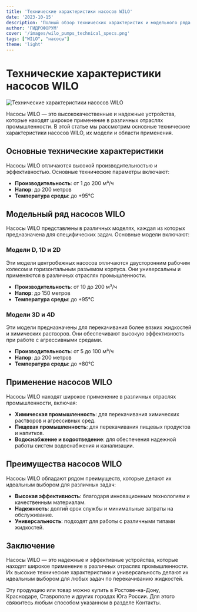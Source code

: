 ```yaml
---
title: 'Технические характеристики насосов WILO'
date: '2023-10-15'
description: 'Полный обзор технических характеристик и модельного ряда насосов WILO, их применение в различных отраслях промышленности.'
author: 'ГИДРОФОРУМ'
cover: '/images/wilo_pumps_technical_specs.png'
tags: ["WILO", "насосы"]
theme: 'light'
---
```


# Технические характеристики насосов WILO

![Технические характеристики насосов WILO](/images/wilo_pumps_technical_specs.png)

Насосы WILO — это высококачественные и надежные устройства, которые находят широкое применение в различных отраслях промышленности. В этой статье мы рассмотрим основные технические характеристики насосов WILO, их модели и области применения.

## Основные технические характеристики

Насосы WILO отличаются высокой производительностью и эффективностью. Основные технические параметры включают:

- **Производительность**: от 1 до 200 м³/ч
- **Напор**: до 200 метров
- **Температура среды**: до +95°C

## Модельный ряд насосов WILO

Насосы WILO представлены в различных моделях, каждая из которых предназначена для специфических задач. Основные модели включают:

### Модели D, 1D и 2D

Эти модели центробежных насосов отличаются двусторонним рабочим колесом и горизонтальным разъемом корпуса. Они универсальны и применяются в различных отраслях промышленности.

- **Производительность**: от 10 до 200 м³/ч
- **Напор**: до 150 метров
- **Температура среды**: до +95°C

### Модели 3D и 4D

Эти модели предназначены для перекачивания более вязких жидкостей и химических растворов. Они обеспечивают высокую эффективность при работе с агрессивными средами.

- **Производительность**: от 5 до 100 м³/ч
- **Напор**: до 200 метров
- **Температура среды**: до +80°C

## Применение насосов WILO

Насосы WILO находят широкое применение в различных отраслях промышленности, включая:

- **Химическая промышленность**: для перекачивания химических растворов и агрессивных сред.
- **Пищевая промышленность**: для перекачивания пищевых продуктов и напитков.
- **Водоснабжение и водоотведение**: для обеспечения надежной работы систем водоснабжения и канализации.

## Преимущества насосов WILO

Насосы WILO обладают рядом преимуществ, которые делают их идеальным выбором для различных задач:

- **Высокая эффективность**: благодаря инновационным технологиям и качественным материалам.
- **Надежность**: долгий срок службы и минимальные затраты на обслуживание.
- **Универсальность**: подходят для работы с различными типами жидкостей.

## Заключение

Насосы WILO — это надежные и эффективные устройства, которые находят широкое применение в различных отраслях промышленности. Их высокие технические характеристики и универсальность делают их идеальным выбором для любых задач по перекачиванию жидкостей.

Эту продукцию или товар можно купить в Ростове-на-Дону, Краснодаре, Ставрополе и других городах Юга России. Для этого свяжитесь любым способом указанном в разделе Контакты.